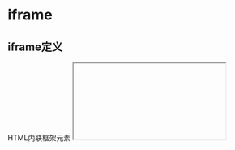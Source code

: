 # iframe

## iframe定义

HTML内联框架元素 <iframe> 表示嵌套的浏览上下文，有效地将另一个HTML页面嵌入到当前页面中。

## JS相关功能

内联的框架，就像 <frame> 元素一样，会加入 window.frames 伪数组（类数组的对象）中。

通过contentWindow属性，脚本可以访问iframe元素所包含的HTML页面的window对象。contentDocument属性则引用了iframe中的文档元素（等同于使用contentWindow.document），但IE8-不支持。

通过访问window.parent，脚本可以从框架中引用它的父框架的window。

脚本试图访问的框架内容必须遵守同源策略，并且无法访问非同源的window对象的几乎所有属性。同源策略同样适用于子窗体访问父窗体的window对象。跨域通信可以通过window.postMessage来实现。

## 应用

### 低成本沙盒sandbox

- 广告（低成本的沙盒）
- 在线编辑器(contentEditable可以替代之)
- 音乐播放器
- 邮箱

### src发起请求特性(典型，具有src的DOM都可以跨域)

- 纯前端的utf8和gbk编码互转(利用a元素的href属性来encode)
- 移动端从网页调起客户端应用(浏览器收到位置协议的请求，交给系统处理，系统即可呼起APP)
- 跨域(已过时，现在用CORS或JSONP)
- Comet(已过时，现在用WebSocker)
- 无刷新文件上传(已过时，FormData)
- 预加载js，但不执行

## 缺点

### 内存泄漏

在父页面引用iframe页面对象的情况下，如果iframe被删除，父页面的引用依然存在，导致内存泄漏。

处理办法：iframe卸载时，强制页面刷新；或者，手动清除引用（IE下有`CollectGarbage()`方法触发JS垃圾回收）。退一步，把iframe的src属性设置为空白页面`abort:blank`，不能释放所有内存，但可以保持iframe内存占用量不增长，预计是150M左右。

### 阻塞主页面的onload时间

动态创建iframe，利用src异步加载，可以避免。

### 共享主页的连接池，由于浏览器对同域的连接有限制，影响并行加载

解决方案，同上。

### 移动端不友好

- 无法滚动
- meta默认使用最上层meta，内部字节失效
- iOS无故变大
- iframe页面a标签失效（不跨域）

### ?对统计代码不友好

### 相关技术的发展：WebComponent, bigpipe

关联很小，不补充。

## Recap

- iFrame对应一个独立的浏览器上下（Browsing Context）
- 用于支持第三方嵌套页面
- 可用通过`X-Frame-Options`控制页面被嵌套的策略
- iFrame页面元素样式相对于Viewport处理

## 参考资料

- [MDN web docs iframe](https://developer.mozilla.org/zh-CN/docs/Web/HTML/Element/iframe)

## chagne log

- 2019/4/22 created doc
- 2019/4/22 完成总结

